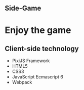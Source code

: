 ## Side-Game

# Enjoy the game

## Client-side technology
* PixiJS Framework
* HTML5 
* CSS3
* JavaScript Ecmascript 6
* Webpack
